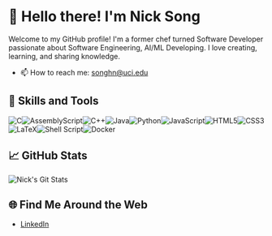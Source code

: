 # 👋 Hello there! I'm Nick Song

Welcome to my GitHub profile! I'm a former chef turned Software Developer passionate about Software Engineering, AI/ML Developing. I love creating, learning, and sharing knowledge.


- 📫 How to reach me: [songhn@uci.edu](mailto:songhn@uci.edu)

## 🚀 Skills and Tools

![C](https://img.shields.io/badge/c-%2300599C.svg?style=for-the-badge&logo=c&logoColor=white)![AssemblyScript](https://img.shields.io/badge/assembly%20script-%23000000.svg?style=for-the-badge&logo=assemblyscript&logoColor=white)![C++](https://img.shields.io/badge/c++-%2300599C.svg?style=for-the-badge&logo=c%2B%2B&logoColor=white)![Java](https://img.shields.io/badge/java-%23ED8B00.svg?style=for-the-badge&logo=openjdk&logoColor=white)![Python](https://img.shields.io/badge/python-3670A0?style=for-the-badge&logo=python&logoColor=ffdd54)![JavaScript](https://img.shields.io/badge/javascript-%23323330.svg?style=for-the-badge&logo=javascript&logoColor=%23F7DF1E)![HTML5](https://img.shields.io/badge/html5-%23E34F26.svg?style=for-the-badge&logo=html5&logoColor=white)![CSS3](https://img.shields.io/badge/css3-%231572B6.svg?style=for-the-badge&logo=css3&logoColor=white)![LaTeX](https://img.shields.io/badge/latex-%23008080.svg?style=for-the-badge&logo=latex&logoColor=white)![Shell Script](https://img.shields.io/badge/shell_script-%23121011.svg?style=for-the-badge&logo=gnu-bash&logoColor=white)![Docker](https://img.shields.io/badge/docker-%230db7ed.svg?style=for-the-badge&logo=docker&logoColor=white)

## 📈 GitHub Stats

![Nick's Git Stats](https://github-readme-stats.vercel.app/api?username=HosunS&show_icons=true&theme=radical)

## 🌐 Find Me Around the Web

- [LinkedIn](https://www.linkedin.com/in/hosun-song/)
